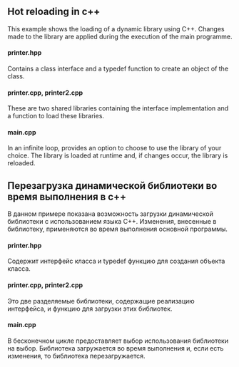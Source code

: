 ## Hot reloading in c++

This example shows the loading of a dynamic library using C++.
Changes made to the library are applied during the execution of the main programme.
#### printer.hpp
Contains a class interface and a typedef function to create an object of the class.
#### printer.cpp, printer2.cpp
These are two shared libraries containing the interface implementation and a function to load these libraries.
#### main.cpp
In an infinite loop, provides an option to choose to use the library of your choice. The library is loaded at runtime and,
if changes occur, the library is reloaded.


## Перезагрузка динамической библиотеки во время выполнения в c++
В данном примере показана возможность загрузки динамической библиотеки с использованием языка C++.
Изменения, внесенные в библиотеку, применяются во время выполнения основной программы.
#### printer.hpp
Содержит интерфейс класса и typedef функцию для создания объекта класса.
#### printer.cpp, printer2.cpp
Это две разделяемые библиотеки, содержащие реализацию интерфейса, и функцию для загрузки этих библиотек.
#### main.cpp
В бесконечном цикле предоставляет выбор использования библиотеки на выбор. Библиотека загружается во время выполнения и,
если есть изменения, то библиотека перезагружается.


